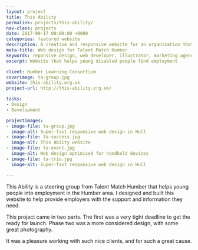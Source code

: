 ```yaml
---
layout: project
title: This Ability
permalink: projects/this-ability/
nav-class: projects
date: 2017-09-17 00:00:00 +0000
categories: featured website
description: A creative and responsive website for an organisation that helps local people into employment in the Humber Local Enterprise Partnership area.
meta-title: Web design for Talent Match Humber
keywords: reponsive design, web developer, illustrator, marketing agency, Hull
excerpt: Website that helps young disabled people find employment

client: Humber Learning Consortium
coverimage: ta-group.jpg
website: this-ability.org.uk
project-url: http://this-ability.org.uk/

tasks:
- Design
- Development

projectimages:
- image-file: ta-group.jpg
  image-alt: Super-fast responsive web design in Hull
- image-file: ta-success.jpg
  image-alt: This Abiity website
- image-file: ta-event.jpg
  image-alt: Web design optimised for handheld devices
- image-file: ta-trio.jpg
  image-alt: Super-fast responsive web design in Hull

---
```


This Ability is a steering group from Talent Match Humber that helps young people into employment in the Humber area. I designed and built this website to help provide employers with the support and information they need.

This project came in two parts. The first was a very tight deadline to get the ready for launch. Phase two was a more considered design, with some great photography.

It was a pleasure working with such nice clients, and for such a great cause.